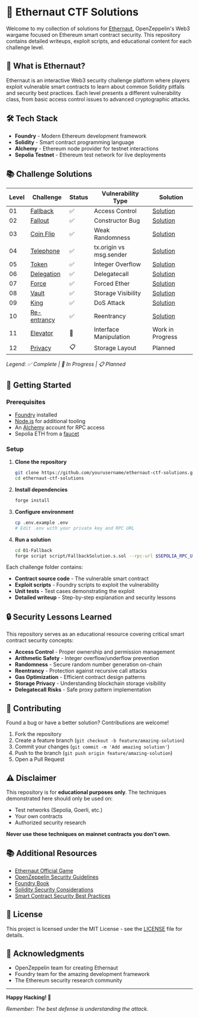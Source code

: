 # 🧠 Ethernaut CTF Solutions

Welcome to my collection of solutions for [Ethernaut](https://ethernaut.openzeppelin.com/), OpenZeppelin's Web3 wargame focused on Ethereum smart contract security. This repository contains detailed writeups, exploit scripts, and educational content for each challenge level.

## 🎯 What is Ethernaut?

Ethernaut is an interactive Web3 security challenge platform where players exploit vulnerable smart contracts to learn about common Solidity pitfalls and security best practices. Each level presents a different vulnerability class, from basic access control issues to advanced cryptographic attacks.

## 🛠️ Tech Stack

- **Foundry** - Modern Ethereum development framework
- **Solidity** - Smart contract programming language  
- **Alchemy** - Ethereum node provider for testnet interactions
- **Sepolia Testnet** - Ethereum test network for live deployments

## 📚 Challenge Solutions

| Level | Challenge | Status | Vulnerability Type | Solution |
|-------|-----------|--------|-------------------|----------|
| 01 | [Fallback](./01-Fallback/) | ✅ | Access Control | [Solution](./01-Fallback/README.md) |
| 02 | [Fallout](./02-Fallout/) | ✅ | Constructor Bug | [Solution](./02-Fallout/README.md) |
| 03 | [Coin Flip](./03-CoinFlip/) | ✅ | Weak Randomness | [Solution](./03-CoinFlip/README.md) |
| 04 | [Telephone](./04-Telephone/) | ✅ | tx.origin vs msg.sender | [Solution](./04-Telephone/README.md) |
| 05 | [Token](./05-Token/) | ✅ | Integer Overflow | [Solution](./05-Token/README.md) |
| 06 | [Delegation](./06-Delegation/) | ✅ | Delegatecall | [Solution](./06-Delegation/README.md) |
| 07 | [Force](./07-Force/) | ✅ | Forced Ether | [Solution](./07-Force/README.md) |
| 08 | [Vault](./08-Vault/) | ✅ | Storage Visibility | [Solution](./08-Vault/README.md) |
| 09 | [King](./09-King/) | ✅ | DoS Attack | [Solution](./09-King/README.md) |
| 10 | [Re-entrancy](./10-Reentrancy/) | ✅ | Reentrancy | [Solution](./10-Reentrancy/README.md) |
| 11 | [Elevator](./11-Elevator/) | 🔄 | Interface Manipulation | Work in Progress |
| 12 | [Privacy](./12-Privacy/) | 📋 | Storage Layout | Planned |

*Legend: ✅ Complete | 🔄 In Progress | 📋 Planned*

## 🚀 Getting Started

### Prerequisites

- [Foundry](https://book.getfoundry.sh/getting-started/installation) installed
- [Node.js](https://nodejs.org/) for additional tooling
- An [Alchemy](https://alchemy.com/) account for RPC access
- Sepolia ETH from a [faucet](https://sepoliafaucet.com/)

### Setup

1. **Clone the repository**
   ```bash
   git clone https://github.com/yourusername/ethernaut-ctf-solutions.git
   cd ethernaut-ctf-solutions
   ```

2. **Install dependencies**
   ```bash
   forge install
   ```

3. **Configure environment**
   ```bash
   cp .env.example .env
   # Edit .env with your private key and RPC URL
   ```

4. **Run a solution**
   ```bash
   cd 01-Fallback
   forge script script/FallbackSolution.s.sol --rpc-url $SEPOLIA_RPC_URL --broadcast
   ```

Each challenge folder contains:
- **Contract source code** - The vulnerable smart contract
- **Exploit scripts** - Foundry scripts to exploit the vulnerability
- **Unit tests** - Test cases demonstrating the exploit
- **Detailed writeup** - Step-by-step explanation and security lessons

## 🔒 Security Lessons Learned

This repository serves as an educational resource covering critical smart contract security concepts:

- **Access Control** - Proper ownership and permission management
- **Arithmetic Safety** - Integer overflow/underflow prevention
- **Randomness** - Secure random number generation on-chain
- **Reentrancy** - Protection against recursive call attacks
- **Gas Optimization** - Efficient contract design patterns
- **Storage Privacy** - Understanding blockchain storage visibility
- **Delegatecall Risks** - Safe proxy pattern implementation

## 🤝 Contributing

Found a bug or have a better solution? Contributions are welcome!

1. Fork the repository
2. Create a feature branch (`git checkout -b feature/amazing-solution`)
3. Commit your changes (`git commit -m 'Add amazing solution'`)
4. Push to the branch (`git push origin feature/amazing-solution`)
5. Open a Pull Request

## ⚠️ Disclaimer

This repository is for **educational purposes only**. The techniques demonstrated here should only be used on:
- Test networks (Sepolia, Goerli, etc.)
- Your own contracts
- Authorized security research

**Never use these techniques on mainnet contracts you don't own.**

## 📚 Additional Resources

- [Ethernaut Official Game](https://ethernaut.openzeppelin.com/)
- [OpenZeppelin Security Guidelines](https://docs.openzeppelin.com/contracts/4.x/security)
- [Foundry Book](https://book.getfoundry.sh/)
- [Solidity Security Considerations](https://docs.soliditylang.org/en/latest/security-considerations.html)
- [Smart Contract Security Best Practices](https://consensys.github.io/smart-contract-best-practices/)

## 📝 License

This project is licensed under the MIT License - see the [LICENSE](LICENSE) file for details.

## 🙏 Acknowledgments

- OpenZeppelin team for creating Ethernaut
- Foundry team for the amazing development framework
- The Ethereum security research community

---

**Happy Hacking! 🚀**

*Remember: The best defense is understanding the attack.*
